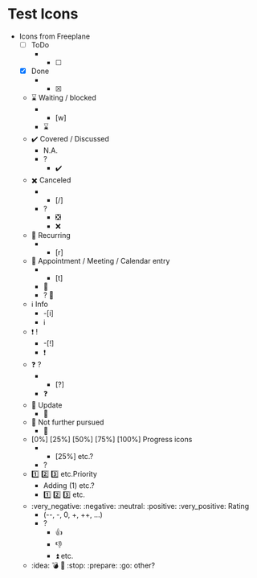 # Test Icons

- Icons from Freeplane
  - [ ] ToDo
    - - [ ]
  - [x] Done
    - - [x]
  - :hourglass: Waiting / blocked
    - - [w]
    - :hourglass:
  - :heavy_check_mark: Covered / Discussed
    - N.A.
    - ?
      - :heavy_check_mark:
  - :heavy_multiplication_x: Canceled
    - - [/]
    - ?
      - :negative_squared_cross_mark:
      - :x:
  - :repeat: Recurring
    - - [r]
  - :calendar: Appointment / Meeting / Calendar entry
    - - [t]
    - :calendar:
    - ? :date:
  - :information_source: Info
    - -[i]
    - :information_source:
  - :exclamation: !
    - -[!]
    - :exclamation:
  - :question: ?
    - - [?]
    - :question:
  - :paperclip: Update
    - :paperclip:
  - :stop_sign: Not further pursued
    - :stop_sign:
  - [0%] [25%] [50%] [75%] [100%] Progress icons
    - - [25%] etc.?
    - ?
  - :one: :two: :three: etc.Priority
    - Adding (1) etc.?
    - :one: :two: :three: etc.
  - :very_negative: :negative: :neutral: :positive: :very_positive: Rating
    - (--, -, 0, +, ++, ...)
    - ?
      - :thumbsup:
      - :thumbsdown:
      - :arrow_double_up: etc.
  - :idea: :bomb: :pencil: :stop: :prepare: :go: other?
